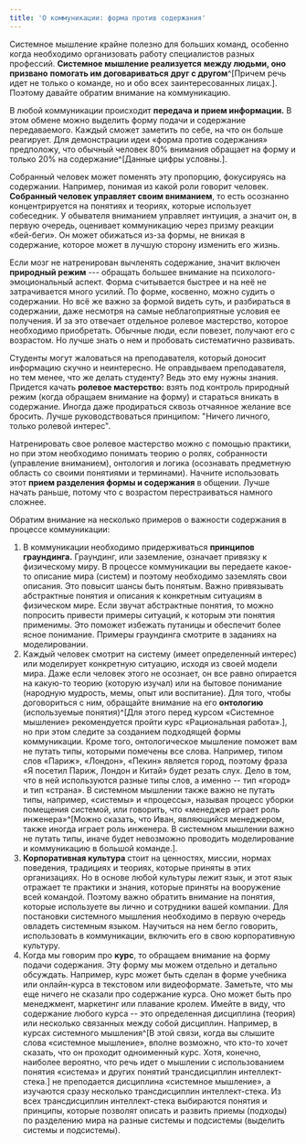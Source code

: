 ```yaml
---
title: 'О коммуникации: форма против содержания'
---
```


Системное мышление крайне полезно для больших команд, особенно когда
необходимо организовать работу специалистов разных профессий.
**Системное мышление реализуется** **между людьми, оно** **призвано**
**помогать им договариваться** **друг с другом**^[Причем
речь идет не только о команде, но и обо всех заинтересованных
лицах.]. Поэтому давайте обратим внимание на
коммуникацию.

В любой коммуникации происходит **передача и прием информации.** В этом
обмене можно выделить форму подачи и содержание передаваемого. Каждый
сможет заметить по себе, на что он больше реагирует. Для демонстрации
идеи «форма против содержания» предположу, что обычный человек 80%
внимания обращает на форму и только 20% на
содержание^[Данные цифры условны.].

Собранный человек может поменять эту пропорцию, фокусируясь на
содержании. Например, понимая из какой роли говорит человек. **Собранный
человек управляет своим вниманием**, то есть осознанно концентрируется
на понятиях и теориях, которые использует собеседник. У обывателя
вниманием управляет интуиция, а значит он, в первую очередь, оценивает
коммуникацию через призму реакции «бей-беги». Он может обижаться из-за
формы, не вникая в содержание, которое может в лучшую сторону изменить
его жизнь.

Если мозг не натренирован вычленять содержание, значит включен
**природный режим** --- обращать большее внимание на
психолого-эмоциональный аспект. Форма считывается быстрее и на неё не
затрачивается много усилий. По форме, косвенно, можно судить о
содержании. Но всё же важно за формой видеть суть, и разбираться в
содержании, даже несмотря на самые неблагоприятные условия ее получения.
И за это отвечает отдельное ролевое мастерство, которое необходимо
приобретать. Обычные люди, если повезет, получают его с возрастом. Но
лучше знать о нем и пробовать систематично развивать.

Студенты могут жаловаться на преподавателя, который доносит информацию
скучно и неинтересно. Не оправдываем преподавателя, но тем менее, что же
делать студенту? Ведь это ему нужны знания. Придется качать **ролевое
мастерство:** взять под контроль природный режим (когда обращаем
внимание на форму) и стараться вникать в содержание. Иногда даже
продираться сквозь отчаянное желание все бросить. Лучше
руководствоваться принципом: "Ничего личного, только ролевой интерес".

Натренировать свое ролевое мастерство можно с помощью практики, но при
этом необходимо понимать теорию о ролях, собранности (управление
вниманием), онтология и логика (осознавать предметную область со своими
понятиями и терминами). Начните использовать этот **прием разделения
формы и содержания** в общении. Лучше начать раньше, потому что с
возрастом перестраиваться намного сложнее.

Обратим внимание на несколько примеров о важности содержания в процессе
коммуникации:

1.  В коммуникации необходимо придерживаться **принципов**
    **граундинга.** Граундинг, или заземление, означает привязку к
    физическому миру. В процессе коммуникации вы передаете какое-то
    описание мира (систем) и поэтому необходимо заземлять свои описания.
    Это повысит шансы быть понятым. Важно привязывать абстрактные
    понятия и описания к конкретным ситуациям в физическом мире. Если
    звучат абстрактные понятия, то можно попросить привести примеры
    ситуаций, к которым эти понятия применимы. Это поможет избежать
    путаницы и обеспечит более ясное понимание. Примеры граундинга
    смотрите в заданиях на моделировании.
2.  Каждый человек смотрит на систему (имеет определенный интерес) или
    моделирует конкретную ситуацию, исходя из своей модели мира. Даже
    если человек этого не осознает, он все равно опирается на какую-то
    теорию (которую изучал) или на бытовое понимание (народную мудрость,
    мемы, опыт или воспитание). Для того, чтобы договориться с ним,
    обращайте внимание на его **онтологию** (используемые
    понятия)^[Для этого перед курсом «Системное
    мышление» рекомендуется пройти курс «Рациональная
    работа».], но при этом следите за созданием
    подходящей формы коммуникации. Кроме того, онтологическое мышление
    поможет вам не путать типы, которыми помечены все слова. Например,
    типом слов «Париж», «Лондон», «Пекин» является город, поэтому фраза
    «Я посетил Париж, Лондон и Китай» будет резать слух. Дело в том, что
    в ней используются разные типы слов, а именно -- тип «город» и тип
    «страна». В системном мышлении также важно не путать типы, например,
    «системы» и «процессы», называя процесс уборки помещения системой,
    или говорить, что «менеджер играет роль
    инженера»^[Можно сказать, что Иван, являющийся
    менеджером, также иногда играет роль инженера. В системном мышлении
    важно не путать типы, иначе будет невозможно проводить моделирование
    и коммуникацию в большой команде.].
3.  **Корпоративная культура** стоит на ценностях, миссии, нормах
    поведения, традициях и теориях, которые приняты в этих организациях.
    Но в основе любой культуры лежит язык, и этот язык отражает те
    практики и знания, которые приняты на вооружение всей командой.
    Поэтому важно обратить внимание на понятия, которые используете вы
    лично и сотрудники вашей компании. Для постановки системного
    мышления необходимо в первую очередь овладеть системным языком.
    Научиться на нем бегло говорить, использовать в коммуникации,
    включить его в свою корпоративную культуру.
4.  Когда мы говорим про **курс**, то обращаем внимание на форму подачи
    содержания. Эту форму мы можем отдельно и детально обсуждать.
    Например, курс может быть сделан в форме учебника или онлайн-курса в
    текстовом или видеоформате. Заметьте, что мы еще ничего не сказали
    про содержание курса. Оно может быть про менеджмент, маркетинг или
    плавание кролем. Имейте в виду, что содержание любого курса -- это
    определенная дисциплина (теория) или несколько связанных между собой
    дисциплин. Например, в курсах системного мышления^[В
    этой связи, когда вы слышите слова «системное мышление», вполне
    возможно, что кто-то хочет сказать, что он проходит одноименный
    курс. Хотя, конечно, наиболее вероятно, что речь идет о мышлении с
    использованием понятия «система» и других понятий трансдисциплин
    интеллект-стека.] не преподается дисциплина
    «системное мышление», а изучаются сразу несколько трансдисциплин
    интеллект-стека. Из всех трансдисциплин интеллект-стека выбираются
    понятия и принципы, которые позволят описать и развить приемы
    (подходы) по разделению мира на разные системы и подсистемы
    (выделить системы и подсистемы).
